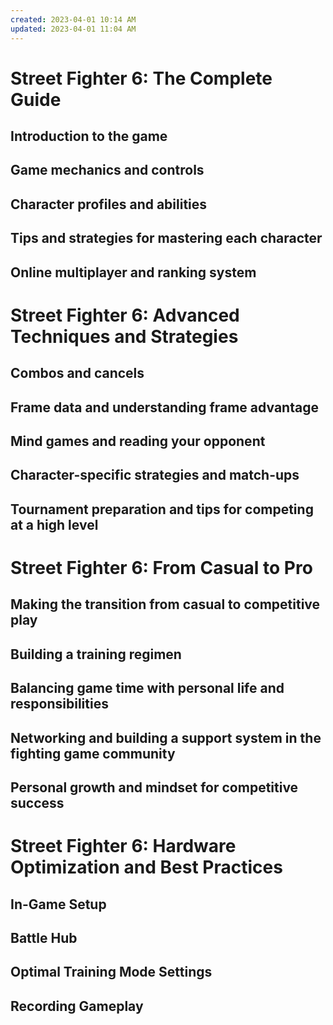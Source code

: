 ```yaml
---
created: 2023-04-01 10:14 AM
updated: 2023-04-01 11:04 AM
---
```

# Street Fighter 6: The Complete Guide

## Introduction to the game
## Game mechanics and controls
## Character profiles and abilities
## Tips and strategies for mastering each character
## Online multiplayer and ranking system

# Street Fighter 6: Advanced Techniques and Strategies

## Combos and cancels
## Frame data and understanding frame advantage
## Mind games and reading your opponent
## Character-specific strategies and match-ups
## Tournament preparation and tips for competing at a high level


# Street Fighter 6: From Casual to Pro

## Making the transition from casual to competitive play
## Building a training regimen
## Balancing game time with personal life and responsibilities
## Networking and building a support system in the fighting game community
## Personal growth and mindset for competitive success

# Street Fighter 6: Hardware Optimization and Best Practices 
## In-Game Setup 
## Battle Hub 
## Optimal Training Mode Settings
## Recording Gameplay

